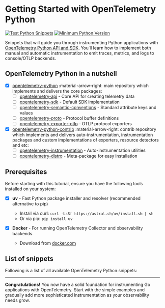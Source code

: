 # Getting Started with OpenTelemetry Python

[![Test Python Snippets](https://github.com/emdneto/opentelemetry-by-example/actions/workflows/python.yml/badge.svg)](https://github.com/emdneto/opentelemetry-by-example/actions/workflows/python.yml)
[![Minimum Python Version](https://img.shields.io/badge/python-3.13-blue.svg)](https://www.python.org/downloads/)

Snippets that will guide you through instrumenting Python applications with [OpenTelemetry Python API and SDK](https://opentelemetry.io/docs/languages/python/). You'll learn how to implement both manual and automatic instrumentation to emit traces, metrics, and logs to console/OTLP backends.

## OpenTelemetry Python in a nutshell

* [x] [opentelemetry-python](https://github.com/open-telemetry/opentelemetry-python) :material-arrow-right: main repository which implements and delivers the core packages:
    * [ ] [opentelemetry-api](https://pypi.org/project/opentelemetry-api/) - Core API for creating telemetry data
    * [ ] [opentelemetry-sdk](https://pypi.org/project/opentelemetry-sdk/) - Default SDK implementation
    * [ ] [opentelemetry-semantic-conventions](https://pypi.org/project/opentelemetry-semantic-conventions/) - Standard attribute keys and values
    * [ ] [opentelemetry-proto](https://pypi.org/project/opentelemetry-proto/) - Protocol buffer definitions
    * [ ] [opentelemetry-exporter-otlp](https://pypi.org/project/opentelemetry-exporter-otlp/) - OTLP protocol exporters
* [x] [opentelemetry-python-contrib](https://github.com/open-telemetry/opentelemetry-python-contrib) :material-arrow-right: contrib repository which implements and delivers auto-instrumentation, instrumentation packages and custom implementations of exporters, resource detectors and etc:
    * [ ] [opentelemetry-instrumentation](https://pypi.org/project/opentelemetry-instrumentation/) - Auto-instrumentation utilities
    * [ ] [opentelemetry-distro](https://pypi.org/project/opentelemetry-distro/) - Meta-package for easy installation

## Prerequisites

Before starting with this tutorial, ensure you have the following tools installed on your system:

- [X] **uv** - Fast Python package installer and resolver (recommended alternative to pip)
    * Install via curl: `curl -LsSf https://astral.sh/uv/install.sh | sh`
    * Or via pip: `pip install uv`

- [X] **Docker** - For running OpenTelemetry Collector and observability backends
    * Download from [docker.com](https://www.docker.com/get-started/)

## List of snippets

Following is a list of all available OpenTelemetry Python snippets:
<!-- material/tags { scope: true } -->

---

**Congratulations!** You now have a solid foundation for instrumenting Go applications with OpenTelemetry. Start with the simple examples and gradually add more sophisticated instrumentation as your observability needs grow.
